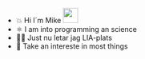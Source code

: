 - 💥 Hi I´m Mike <img src="https://raw.githubusercontent.com/MartinHeinz/MartinHeinz/master/wave.gif" width="30px">
- ⚛️ I am into programming an science
- 👨‍💼 Just nu letar jag LIA-plats
- 🚀 Take an intereste in most things

